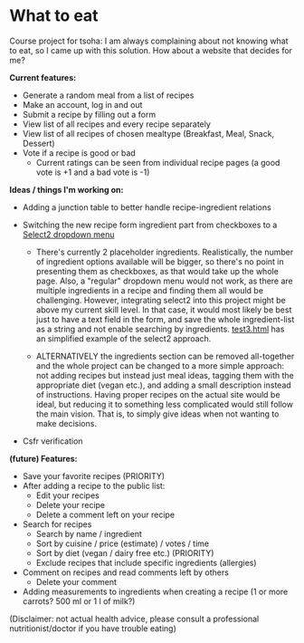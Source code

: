 # What to eat

Course project for tsoha: I am always complaining about not knowing what to eat, so I came up with this solution.
How about a website that decides for me?

**Current features:**
* Generate a random meal from a list of recipes
* Make an account, log in and out
* Submit a recipe by filling out a form
* View list of all recipes and every recipe separately
* View list of all recipes of chosen mealtype (Breakfast, Meal, Snack, Dessert)
* Vote if a recipe is good or bad
  * Current ratings can be seen from individual recipe pages (a good vote is +1 and a bad vote is -1)

**Ideas / things I'm working on:**
* Adding a junction table to better handle recipe-ingredient relations
* Switching the new recipe form ingredient part from checkboxes to a [Select2 dropdown menu](https://select2.org/getting-started/basic-usage)
  * There's currently 2 placeholder ingredients. Realistically, the number of ingredient options available will be bigger, so there's no point in presenting them as checkboxes, as that would take up the whole page. Also, a "regular" dropdown menu would not work, as there are multiple ingredients in a recipe and finding them all would be challenging. However, integrating select2 into this project might be above my current skill level. In that case, it would most likely be best just to have a text field in the form, and save the whole ingredient-list as a string and not enable searching by ingredients.
  [test3.html](https://link-url-here.org) has an simplified example of the select2 approach.

  * ALTERNATIVELY the ingredients section can be removed all-together and the whole project can be changed to a more simple approach: not adding recipes but instead just meal ideas, tagging them with the appropriate diet (vegan etc.), and adding a small description instead of instructions. Having proper recipes on the actual site would be ideal, but reducing it to something less complicated would still follow the main vision. That is, to simply give ideas when not wanting to make decisions.
 
* Csfr verification

**(future) Features:**
* Save your favorite recipes (PRIORITY)
* After adding a recipe to the public list:
  * Edit your recipes
  * Delete your recipe
  * Delete a comment left on your recipe
* Search for recipes
  * Search by name / ingredient
  * Sort by cuisine / price (estimate) / votes / time
  * Sort by diet (vegan / dairy free etc.) (PRIORITY)
  * Exclude recipes that include specific ingredients (allergies)
* Comment on recipes and read comments left by others
  * Delete your comment
* Adding measurements to ingredients when creating a recipe (1 or more carrots? 500 ml or 1 l of milk?)

(Disclaimer: not actual health advice, please consult a professional nutritionist/doctor if you have trouble eating)
